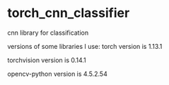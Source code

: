 # torch_cnn_classifier
cnn library for classification

versions of some libraries I use:
torch version is 1.13.1

torchvision version is 0.14.1

opencv-python version is 4.5.2.54
